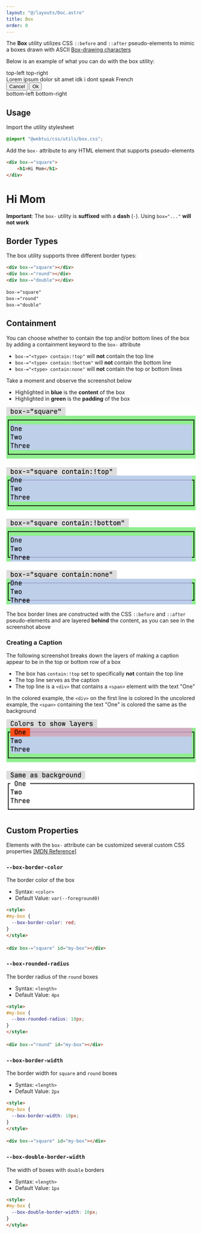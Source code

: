 ```yaml
---
layout: "@/layouts/Doc.astro"
title: Box
order: 0
---
```


The **Box** utility utilizes CSS `::before` and `::after` pseudo-elements to mimic a boxes drawn with ASCII [Box-drawing characters](https://en.wikipedia.org/wiki/Box-drawing_characters)

Below is an example of what you can do with the box utility:

<div flex-="row">
    <div box-="square contain:none" flex-="col">
        <div flex-="row justify:between">
            <span is-="badge">top-left</span>
            <span is-="badge">top-right</span>
        </div>
        <div space-="p:1">Lorem ipsum dolor sit amet idk i dont speak French</div>
        <div flex-="row justify:end gap:1" space-="px:1">
            <button variant-="secondary" box-="round">Cancel</button>
            <button box-="round">Ok</button>
        </div>
        <div flex-="row justify:between">
            <span is-="badge">bottom-left</span>
            <span is-="badge">bottom-right</span>
        </div>
    </div>
</div>

## Usage

Import the utility stylesheet

```css
@import "@webtui/css/utils/box.css";
```

Add the `box-` attribute to any HTML element that supports pseudo-elements

```html
<div box-="square">
    <h1>Hi Mom</h1>
</div>
```

<div flex-="row">
    <div box-="square">
        <h1>Hi Mom</h1>
    </div>
</div>

**Important**: The `box-` utility is **suffixed** with a **dash** (`-`). Using `box="..."` **will not work**

## Border Types

The box utility supports three different border types:

```html
<div box-="square"></div>
<div box-="round"></div>
<div box-="double"></div>
```

<div flex-="row wrap gap:1">
    <div box-="square"><code>box-="square"</code></div>
    <div box-="round"><code>box-="round"</code></div>
    <div box-="double"><code>box-="double"</code></div>
</div>

## Containment

You can choose whether to contain the top and/or bottom lines of the box by adding a containment keyword to the `box-` attribute

- `box-="<type> contain:!top"` will **not** contain the top line
- `box-="<type> contain:!bottom"` will **not** contain the bottom line
- `box-="<type> contain:none"` will **not** contain the top or bottom lines

Take a moment and observe the screenshot below

- Highlighted in **<span style="color: var(--blue)">blue</span>** is the **content** of the box
- Highlighted in **<span style="color: var(--green)">green</span>** is the **padding** of the box

![box-containment.png](../../assets/box-containment.png)

The box border lines are constructed with the CSS `::before` and `::after` pseudo-elements and are layered **behind** the content, as you can see in the screenshot above

### Creating a Caption

The following screenshot breaks down the layers of making a caption appear to be in the top or bottom row of a box

- The box has `contain:!top` set to specifically **not** contain the top line
- The top line serves as the caption
- The top line is a `<div>` that contains a `<span>` element with the text "One"

In the colored example, the `<div>` on the first line is colored
In the uncolored example, the `<span>` containing the text "One" is colored the same as the background

![box-caption.png](../../assets/box-caption.png)

## Custom Properties

Elements with the `box-` attribute can be customized several custom CSS properties [[MDN Reference]](https://developer.mozilla.org/en-US/docs/Web/CSS/@property)

### `--box-border-color`

The border color of the box

- Syntax: `<color>`
- Default Value: `var(--foreground0)`

```html
<style>
#my-box {
  --box-border-color: red;
}
</style>

<div box-="square" id="my-box"></div>
```

### `--box-rounded-radius`

The border radius of the `round` boxes

- Syntax: `<length>`
- Default Value: `4px`

```html
<style>
#my-box {
  --box-rounded-radius: 10px;
}
</style>

<div box-="round" id="my-box"></div>
```

### `--box-border-width`

The border width for `square` and `round` boxes

- Syntax: `<length>`
- Default Value: `2px`

```html
<style>
#my-box {
  --box-border-width: 10px;
}
</style>

<div box-="square" id="my-box"></div>
```

### `--box-double-border-width`

The width of boxes with `double` borders

- Syntax: `<length>`
- Default Value: `1px`

```html
<style>
#my-box {
  --box-double-border-width: 10px;
}
</style>
